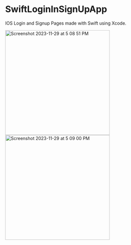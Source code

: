 # SwiftLoginInSignUpApp
IOS Login and Signup Pages made with Swift using Xcode.

<img width="334" alt="Screenshot 2023-11-29 at 5 08 51 PM" src="https://github.com/MalekAyadi1234/SwiftLoginInSignUpApp/assets/46970213/582e5f4b-f7a5-415d-8798-93229a3458f7">
<img width="334" alt="Screenshot 2023-11-29 at 5 09 00 PM" src="https://github.com/MalekAyadi1234/SwiftLoginInSignUpApp/assets/46970213/0bba0852-98d4-4ff9-b569-fd9512579535">

